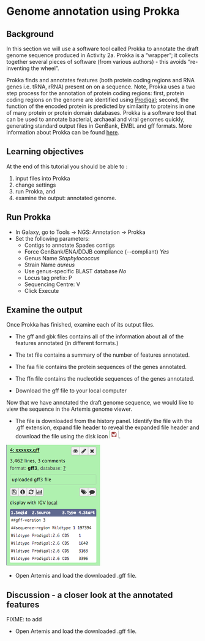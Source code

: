 # Genome annotation using Prokka

## Background

In this section we will use a software tool called Prokka to annotate the draft genome sequence produced in Activity 2a. Prokka is a “wrapper”; it collects together several pieces of software (from various authors) - this avoids “re-inventing the wheel”.

Prokka finds and annotates features (both protein coding regions and RNA genes i.e. tRNA, rRNA) present on on a sequence. Note, Prokka uses a two step process for the annotation of protein coding regions: first, protein coding regions on the genome are identified using [Prodigal](http://prodigal.ornl.gov/); second, the function of the encoded protein is predicted by similarity to proteins in one of many protein or protein domain databases. Prokka is a software tool that can be used to annotate bacterial, archaeal and viral genomes quickly, generating standard output files in GenBank, EMBL and gff formats. More information about Prokka can be found [here](https://github.com/tseemann/prokka).

## Learning objectives

At the end of this tutorial you should be able to :

1. input files into Prokka
2. change settings
3. run Prokka, and
4. examine the output: annotated genome.

## Run Prokka

- In Galaxy, go to <ss>Tools &rarr; NGS: Annotation &rarr; Prokka</ss>  
- Set the following parameters:
    - <ss>Contigs to annotate</ss> <fn>Spades contigs</fn>  
    - <ss>Force GenBank/ENA/DDJB compliance (--compliant)</ss> *Yes*
    - <ss>Genus Name</ss> *Staphylococcus*  
    - <ss>Strain Name</ss> *aureus*  
    - <ss>Use genus-specific BLAST database</ss> *No*  
    - <ss>Locus tag prefix</ss>: P  
    - <ss>Sequencing Centre</ss>: V  
    - Click <ss>Execute</ss>  

## Examine the output

Once Prokka has finished, examine each of its output files.

- The gff and gbk files contains all of the information about all of the features annotated (in different formats.)
- The txt file contains a summary of the number of features annotated.
- The faa file contains the protein sequences of the genes annotated.
- The ffn file contains the nucleotide sequences of the genes annotated.

- Download the gff file to your local computer

Now that we have annotated the draft genome sequence, we would like to
view the sequence in the Artemis genome viewer.

- The file is downloaded from the history panel. Identify the file with the .gff extension, expand file header to reveal the expanded file header and download the file using the disk icon ![disk icon](./images/image00.png).

![galaxy file](./images/image01.png)

- Open Artemis and load the downloaded .gff file.

## Discussion - a closer look at the annotated features
FIXME: to add

- Open Artemis and load the downloaded .gff file.
